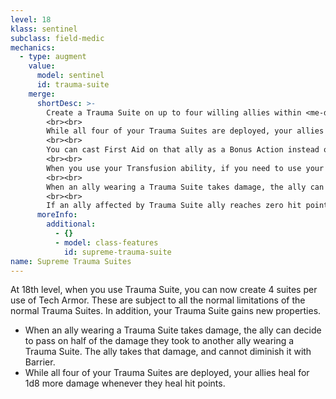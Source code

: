 ```yaml
---
level: 18
klass: sentinel
subclass: field-medic
mechanics:
  - type: augment
    value:
      model: sentinel
      id: trauma-suite
    merge:
      shortDesc: >-
        Create a Trauma Suite on up to four willing allies within <me-distance length="75" /> of you for 1 minute.
        <br><br>
        While all four of your Trauma Suites are deployed, your allies heal for 1d8 more damage whenever they heal hit points.
        <br><br>
        You can cast First Aid on that ally as a Bonus Action instead of a normal action. You can affect all creatures currently benefiting from Trauma Suite at the same time at no additional action or power slot cost.
        <br><br>
        When you use your Transfusion ability, if you need to use your health to power that feature, you have resistance to the damage it deals to your health.
        <br><br>
        When an ally wearing a Trauma Suite takes damage, the ally can decide to pass on half of the damage they took to another ally wearing a Trauma Suite. The ally takes that damage, and cannot diminish it with Barrier.
        <br><br>
        If an ally affected by Trauma Suite ally reaches zero hit points, the Trauma Suite shuts off and the ally is stabilized.
      moreInfo:
        additional:
          - {}
          - model: class-features
            id: supreme-trauma-suite
name: Supreme Trauma Suites
---
```

At 18th level, when you use Trauma Suite, you can now create 4 suites per use of Tech Armor. These are subject to all
the normal limitations of the normal Trauma Suites. In addition, your Trauma Suite gains new properties.

- When an ally wearing a Trauma Suite takes damage, the ally can decide to pass on half of the damage they took to another ally wearing a Trauma Suite. The ally takes that damage, and cannot diminish it with Barrier.
- While all four of your Trauma Suites are deployed, your allies heal for 1d8 more damage whenever they heal hit points.

